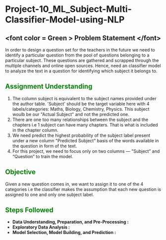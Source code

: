 # Project-10_ML_Subject-Multi-Classifier-Model-using-NLP

## &lt;font color = Green > Problem Statement &lt;/font>  

In order to design a question set for the teachers in the future we need to identify a particular question from the pool of questions belonging to a particular subject. These questions are gathered and scrapped through the multiple channels and online open sources. Hence, need an classifier model to analyze the text in a question for identifying which subject it belongs to. 

## <font color = Green > Assignment Understanding </font>

1. The column subject is equivalent to the subject names provided under the author table. 'Subject' should be the target variable here with 4 labels/categories: Maths, Biology, Chemistry, Physics. This subject woulb be our "Actual Subject" and not the predicted one. 
2. There are one too many relationships between the subject and the chapters i.e 1 subject can have many chapters. That is what is included in the chapter column. 
3. We need predict the highest probability of the subject label present under a new column "Predicted Subject" basis of the words available in the question in form of the text. 
4. For this project, we need to focus only on two columns — "Subject” and “Question” to train the model. 

## <font color = Green > Objective </font>

Given a new question comes in, we want to assign it to one of the 4 categories i.e the classifier makes the assumption that each new question is assigned to one and only one subject label. 

## <font color = Green > Steps Followed </font>

+ **Data Understanding, Preparation, and Pre-Processing :**
+ **Exploratory Data Analysis :**
+ **Model Selection, Model Building, and  Prediction :**
